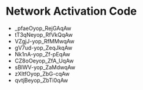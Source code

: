 # Network Activation Code
* _pfaeOyop_RejGAqAw
* tT3qNeyop_RfVkQqAw
* VZgjJ-yop_RfMMwqAw
* gV7ud-yop_ZeqJkqAw
* Nk1nA-yop_Zf-pEqAw
* CZ8oOeyop_ZfA_UqAw
* sBlWV-yop_ZaMdwqAw
* zXltfOyop_ZbG-cqAw
* qvtjBeyop_ZbTi0qAw
